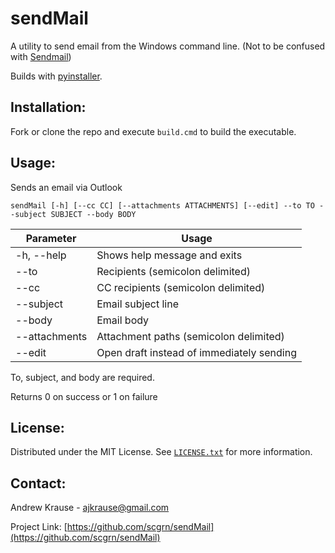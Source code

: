 # sendMail

A utility to send email from the Windows command line. (Not to be confused with [Sendmail](https://en.wikipedia.org/wiki/Sendmail))

Builds with [pyinstaller](https://github.com/pyinstaller/pyinstaller).

## Installation:
Fork or clone the repo and execute `build.cmd` to build the executable.
## Usage:
Sends an email via Outlook

`sendMail [-h] [--cc CC] [--attachments ATTACHMENTS] [--edit] --to TO --subject SUBJECT --body BODY`

Parameter | Usage
----|-----
-h, --help | Shows help message and exits
--to | Recipients (semicolon delimited)
--cc | CC recipients (semicolon delimited)
--subject | Email subject line
--body | Email body
--attachments | Attachment paths (semicolon delimited)
--edit | Open draft instead of immediately sending

To, subject, and body are required.

Returns 0 on success or 1 on failure

## License:
Distributed under the MIT License. See [`LICENSE.txt`](https://github.com/scgrn/sendMail/blob/main/LICENSE) for more information.

## Contact:
Andrew Krause - ajkrause@gmail.com

Project Link: [https://github.com/scgrn/sendMail](https://github.com/scgrn/sendMail)
